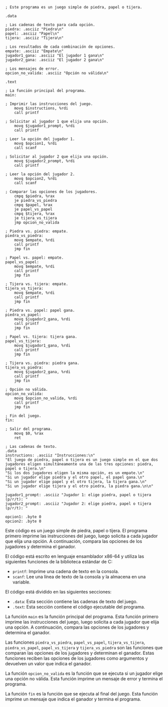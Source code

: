 ```assembly
; Este programa es un juego simple de piedra, papel o tijera.

.data

; Las cadenas de texto para cada opción.
piedra: .asciiz "Piedra\n"
papel: .asciiz "Papel\n"
tijera: .asciiz "Tijera\n"

; Los resultados de cada combinación de opciones.
empate: .asciiz "Empate\n"
jugador1_gana: .asciiz "El jugador 1 gana\n"
jugador2_gana: .asciiz "El jugador 2 gana\n"

; Los mensajes de error.
opcion_no_valida: .asciiz "Opción no válida\n"

.text

; La función principal del programa.
main:

; Imprimir las instrucciones del juego.
    movq $instructions, %rdi
    call printf

; Solicitar al jugador 1 que elija una opción.
    movq $jugador1_prompt, %rdi
    call printf

; Leer la opción del jugador 1.
    movq $opcion1, %rdi
    call scanf

; Solicitar al jugador 2 que elija una opción.
    movq $jugador2_prompt, %rdi
    call printf

; Leer la opción del jugador 2.
    movq $opcion2, %rdi
    call scanf

; Comparar las opciones de los jugadores.
    cmpq $piedra, %rax
    je piedra_vs_piedra
    cmpq $papel, %rax
    je papel_vs_papel
    cmpq $tijera, %rax
    je tijera_vs_tijera
    jmp opcion_no_valida

; Piedra vs. piedra: empate.
piedra_vs_piedra:
    movq $empate, %rdi
    call printf
    jmp fin

; Papel vs. papel: empate.
papel_vs_papel:
    movq $empate, %rdi
    call printf
    jmp fin

; Tijera vs. tijera: empate.
tijera_vs_tijera:
    movq $empate, %rdi
    call printf
    jmp fin

; Piedra vs. papel: papel gana.
piedra_vs_papel:
    movq $jugador2_gana, %rdi
    call printf
    jmp fin

; Papel vs. tijera: tijera gana.
papel_vs_tijera:
    movq $jugador1_gana, %rdi
    call printf
    jmp fin

; Tijera vs. piedra: piedra gana.
tijera_vs_piedra:
    movq $jugador2_gana, %rdi
    call printf
    jmp fin

; Opción no válida.
opcion_no_valida:
    movq $opcion_no_valida, %rdi
    call printf
    jmp fin

; Fin del juego.
fin:

; Salir del programa.
    movq $0, %rax
    ret

; Las cadenas de texto.
.data
instructions: .asciiz "Instrucciones:\n"
"El juego de piedra, papel o tijera es un juego simple en el que dos jugadores eligen simultáneamente una de las tres opciones: piedra, papel o tijera.\n"
"Si los dos jugadores eligen la misma opción, es un empate.\n"
"Si un jugador elige piedra y el otro papel, el papel gana.\n"
"Si un jugador elige papel y el otro tijera, la tijera gana.\n"
"Si un jugador elige tijera y el otro piedra, la piedra gana.\n\n"

jugador1_prompt: .asciiz "Jugador 1: elige piedra, papel o tijera (p/r/t): "
jugador2_prompt: .asciiz "Jugador 2: elige piedra, papel o tijera (p/r/t): "

opcion1: .byte 0
opcion2: .byte 0
```

Este código es un juego simple de piedra, papel o tijera. El programa primero imprime las instrucciones del juego, luego solicita a cada jugador que elija una opción. A continuación, compara las opciones de los jugadores y determina el ganador.

El código está escrito en lenguaje ensamblador x86-64 y utiliza las siguientes funciones de la biblioteca estándar de C:

* `printf`: Imprime una cadena de texto en la consola.
* `scanf`: Lee una línea de texto de la consola y la almacena en una variable.

El código está dividido en las siguientes secciones:

* `.data`: Esta sección contiene las cadenas de texto del juego.
* `.text`: Esta sección contiene el código ejecutable del programa.

La función `main` es la función principal del programa. Esta función primero imprime las instrucciones del juego, luego solicita a cada jugador que elija una opción. A continuación, compara las opciones de los jugadores y determina el ganador.

Las funciones `piedra_vs_piedra`, `papel_vs_papel`, `tijera_vs_tijera`, `piedra_vs_papel`, `papel_vs_tijera` y `tijera_vs_piedra` son las funciones que comparan las opciones de los jugadores y determinan el ganador. Estas funciones reciben las opciones de los jugadores como argumentos y devuelven un valor que indica el ganador.

La función `opcion_no_valida` es la función que se ejecuta si un jugador elige una opción no válida. Esta función imprime un mensaje de error y termina el programa.

La función `fin` es la función que se ejecuta al final del juego. Esta función imprime un mensaje que indica el ganador y termina el programa.
